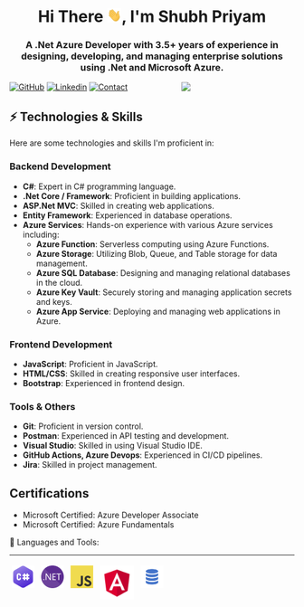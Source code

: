 <h1 align="center">Hi There <img src="https://raw.githubusercontent.com/ABSphreak/ABSphreak/master/gifs/Hi.gif" height="25px">, I'm <b>Shubh Priyam</b></h1>
<h3 align="center">A .Net Azure Developer with 3.5+ years of experience in designing, developing, and managing enterprise solutions using .Net and Microsoft Azure.</h3>

<img align="right" src="https://github.com/rajput2107/rajput2107/blob/master/Assets/Developer.gif" width='200'/>

[![GitHub](https://img.shields.io/badge/SUPPORT%20AT-GITHUB-blue?style=for-the-badge&logo=github)](https://github.com/shubhpriyam) [![Linkedin](https://img.shields.io/badge/MY%20PROFILE-Linkedin-blue?style=for-the-badge&logo=linkedin)](https://www.linkedin.com/in/shubh-priyam/) 
 [![Contact](https://img.shields.io/badge/CONTACT-GMAIL-yellow?style=for-the-badge&logo=gmail&logoColor=white)](mailto:shubh.priyam5@gmail.com)
 
## ⚡ Technologies & Skills
Here are some technologies and skills I'm proficient in:

### Backend Development
- **C#**: Expert in C# programming language.
- **.Net Core / Framework**: Proficient in building applications.
- **ASP.Net MVC**: Skilled in creating web applications.
- **Entity Framework**: Experienced in database operations.
- **Azure Services**: Hands-on experience with various Azure services including:
  - **Azure Function**: Serverless computing using Azure Functions.
  - **Azure Storage**: Utilizing Blob, Queue, and Table storage for data management.
  - **Azure SQL Database**: Designing and managing relational databases in the cloud.
  - **Azure Key Vault**: Securely storing and managing application secrets and keys.
  - **Azure App Service**: Deploying and managing web applications in Azure.

### Frontend Development
- **JavaScript**: Proficient in JavaScript.
- **HTML/CSS**: Skilled in creating responsive user interfaces.
- **Bootstrap**: Experienced in frontend design.

### Tools & Others
- **Git**: Proficient in version control.
- **Postman**: Experienced in API testing and development.
- **Visual Studio**: Skilled in using Visual Studio IDE.
- **GitHub Actions, Azure Devops**: Experienced in CI/CD pipelines.
- **Jira**: Skilled in project management.

## Certifications
* Microsoft Certified: Azure Developer Associate
* Microsoft Certified: Azure Fundamentals

🧰 Languages and Tools:
 <hr>
<p align="left">
<img src="https://raw.githubusercontent.com/github/explore/80688e429a7d4ef2fca1e82350fe8e3517d3494d/topics/csharp/csharp.png" alt=".net" height="40" style="vertical-align:top; margin:4px">
 <img src="https://raw.githubusercontent.com/github/explore/80688e429a7d4ef2fca1e82350fe8e3517d3494d/topics/dotnet/dotnet.png" alt="php" height="40" style="vertical-align:top; margin:4px">
 
<img src="https://raw.githubusercontent.com/github/explore/80688e429a7d4ef2fca1e82350fe8e3517d3494d/topics/javascript/javascript.png" alt="Javascript" height="40" style="vertical-align:top; margin:4px">
<img src="https://raw.githubusercontent.com/github/explore/80688e429a7d4ef2fca1e82350fe8e3517d3494d/topics/angular/angular.png" alt="angular" height="60" style="vertical-align:top; margin:4px">
<img src="https://raw.githubusercontent.com/github/explore/80688e429a7d4ef2fca1e82350fe8e3517d3494d/topics/sql/sql.png" alt="sql" height="40" style="vertical-align:top; margin:4px">
